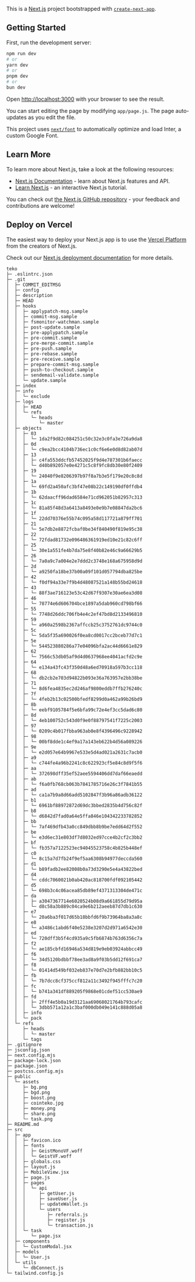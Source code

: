 This is a [Next.js](https://nextjs.org/) project bootstrapped with [`create-next-app`](https://github.com/vercel/next.js/tree/canary/packages/create-next-app).

## Getting Started

First, run the development server:

```bash
npm run dev
# or
yarn dev
# or
pnpm dev
# or
bun dev
```

Open [http://localhost:3000](http://localhost:3000) with your browser to see the result.

You can start editing the page by modifying `app/page.js`. The page auto-updates as you edit the file.

This project uses [`next/font`](https://nextjs.org/docs/basic-features/font-optimization) to automatically optimize and load Inter, a custom Google Font.

## Learn More

To learn more about Next.js, take a look at the following resources:

- [Next.js Documentation](https://nextjs.org/docs) - learn about Next.js features and API.
- [Learn Next.js](https://nextjs.org/learn) - an interactive Next.js tutorial.

You can check out [the Next.js GitHub repository](https://github.com/vercel/next.js/) - your feedback and contributions are welcome!

## Deploy on Vercel

The easiest way to deploy your Next.js app is to use the [Vercel Platform](https://vercel.com/new?utm_medium=default-template&filter=next.js&utm_source=create-next-app&utm_campaign=create-next-app-readme) from the creators of Next.js.

Check out our [Next.js deployment documentation](https://nextjs.org/docs/deployment) for more details.

```
teko
├─ .eslintrc.json
├─ .git
│  ├─ COMMIT_EDITMSG
│  ├─ config
│  ├─ description
│  ├─ HEAD
│  ├─ hooks
│  │  ├─ applypatch-msg.sample
│  │  ├─ commit-msg.sample
│  │  ├─ fsmonitor-watchman.sample
│  │  ├─ post-update.sample
│  │  ├─ pre-applypatch.sample
│  │  ├─ pre-commit.sample
│  │  ├─ pre-merge-commit.sample
│  │  ├─ pre-push.sample
│  │  ├─ pre-rebase.sample
│  │  ├─ pre-receive.sample
│  │  ├─ prepare-commit-msg.sample
│  │  ├─ push-to-checkout.sample
│  │  ├─ sendemail-validate.sample
│  │  └─ update.sample
│  ├─ index
│  ├─ info
│  │  └─ exclude
│  ├─ logs
│  │  ├─ HEAD
│  │  └─ refs
│  │     └─ heads
│  │        └─ master
│  ├─ objects
│  │  ├─ 03
│  │  │  └─ 1da2f9d82c084251c50c32e3c0fa3e726a9da8
│  │  ├─ 0d
│  │  │  └─ c9ea2bcc4104b736ec1c0cf6e6e0d8d82ab07d
│  │  ├─ 13
│  │  │  ├─ c4fa553ddcfb57452025f9d4e787301b6faecc
│  │  │  └─ d40b892057e0e4271c5c8f9fc8db30e80f2409
│  │  ├─ 19
│  │  │  └─ 24040f9e8206397b97f8a7b3e5f179e20c8c8d
│  │  ├─ 1a
│  │  │  └─ 69fd2a450afc3bf47e08b22c149190df0ffdb4
│  │  ├─ 1b
│  │  │  └─ 62daacff96dad6584e71cd962051b82957c313
│  │  ├─ 1c
│  │  │  └─ 81a85f48d3a6413a8493e0e9b7e08847da2bc6
│  │  ├─ 1f
│  │  │  └─ 22dd70376e55b74c095a58d117721a879ff701
│  │  ├─ 21
│  │  │  └─ 5e7db2e8872fcbaf0be34f840490f819e95c38
│  │  ├─ 22
│  │  │  └─ 72fdad81732e096486361919ed10e21c82c6ff
│  │  ├─ 25
│  │  │  └─ 30e1a551fe4b7da75e8f40b82e46c9a66629b5
│  │  ├─ 26
│  │  │  └─ 7a0a9c7a004e2e7ddd2c3748e168a675958d9d
│  │  ├─ 2d
│  │  │  └─ a9250fa18be37b00a09f101d057794dba825be
│  │  ├─ 42
│  │  │  └─ f0df94a33e7f9b4d48087521a148b55bd24618
│  │  ├─ 43
│  │  │  └─ 88f3ae716123e53c42d67f9307e30ae6ea3d08
│  │  ├─ 46
│  │  │  └─ 78774e6d606704bce1897a5dab960cd798bf66
│  │  ├─ 55
│  │  │  └─ 7748d26ddc706fb4e4c2ef47bd8d2133496810
│  │  ├─ 59
│  │  │  └─ a960a2598b2367affccb25c3752761dc9744c0
│  │  ├─ 5c
│  │  │  └─ 5da5f35a690026f0ea8cd0017cc2bceb77d7c1
│  │  ├─ 5e
│  │  │  └─ 544523880286a77e04096bfa2ac44d6661e829
│  │  ├─ 62
│  │  │  └─ 7566c53db05af9d4d0637968ee4041acfd2c9e
│  │  ├─ 64
│  │  │  └─ e134a43fc43f350d48a6ed70918a597b3cc118
│  │  ├─ 68
│  │  │  └─ db2cb2e703d94822b093e36a763957e2bb38be
│  │  ├─ 71
│  │  │  └─ 8d6fea4835ec2d246af9800eddb7ffb276240c
│  │  ├─ 7f
│  │  │  └─ 4feb2b13c02500bfedf8299d0a462a99b26bd9
│  │  ├─ 8b
│  │  │  └─ eebf9105784f5e6bfa99c72e4ef3cc5dad6c80
│  │  ├─ 8d
│  │  │  └─ 4eb100752c543d0f9e0f88797541f7225c2003
│  │  ├─ 97
│  │  │  └─ 0209c4b017fbba963ab0e8f4396496c9228942
│  │  ├─ 98
│  │  │  └─ 00bf8dde1c4ef9a17a143eb622b4d56a089226
│  │  ├─ 9e
│  │  │  └─ e2d057e64b9967e533e5d4ad021a2631c7acb0
│  │  ├─ a9
│  │  │  └─ c744fe4a96b2241c8c622923cf5e84c8d9f5f6
│  │  ├─ aa
│  │  │  └─ 372698dff35ef52aee5594406dd7daf66eaedd
│  │  ├─ ab
│  │  │  └─ f6a0fb768cb063b7841785716e26c3f7841b55
│  │  ├─ ad
│  │  │  └─ ca1a7b9a8d66add5102847f3b96a86adb36122
│  │  ├─ b1
│  │  │  └─ 6961bf88972872d69dc3bbed2835b4d756c82f
│  │  ├─ b8
│  │  │  └─ d6842d7fad0a64e5ffa846e104342233782852
│  │  ├─ bb
│  │  │  └─ 7af469dfb43a0cc849dbb8b9be7edd64d2f552
│  │  ├─ be
│  │  │  └─ e3d6ec31e803df7d8032ed97cce4b2cf2c3bb2
│  │  ├─ bf
│  │  │  └─ fb357a7122523ec94045523758c4b825b448ef
│  │  ├─ c0
│  │  │  └─ 8c15a7d7fb24f9ef5aa6308b94977deccda560
│  │  ├─ d1
│  │  │  └─ b89fadb2ee82008b0a73d3290e5e4a43822bed
│  │  ├─ d4
│  │  │  └─ cddc7060021b0ab420ac818700fdf092105442
│  │  ├─ d5
│  │  │  └─ 698b3c4c06acea85db89ef4371313304de471c
│  │  ├─ da
│  │  │  ├─ a3047367714e6020524b08d9a661855d79d95a
│  │  │  └─ d8c58a3b889c04ca9e6b212aeeb87d7db1c630
│  │  ├─ e7
│  │  │  └─ 20a6ba3f017d65b18bbfd6f9b73964ba8a3a8c
│  │  ├─ e8
│  │  │  └─ a3486c1abd6f40e5238e3207d2d971a6542e30
│  │  ├─ ed
│  │  │  └─ 720dff3b5f4cd935a9c5fb6874b763d6356c7a
│  │  ├─ f2
│  │  │  └─ ae185cbfd16946a534d819e9eb03924abbcc49
│  │  ├─ f6
│  │  │  └─ 34d5120bdbbf78ee3ad8a9f03b5dd12f691ca7
│  │  ├─ f8
│  │  │  └─ 01414d549bf032eb837e70d7e2bfb882bb10c5
│  │  ├─ fb
│  │  │  └─ 7b7dcc8cf375ccf812a11c3492f945fffc7c20
│  │  ├─ fc
│  │  │  └─ b741a341df889205f9868e01cdef51cc530ae9
│  │  ├─ fd
│  │  │  ├─ 2fff4e5b0a19d3121aa69068021764b793cafc
│  │  │  └─ 3dbb571a12a1c3baf000db049e141c888d05a8
│  │  ├─ info
│  │  └─ pack
│  └─ refs
│     ├─ heads
│     │  └─ master
│     └─ tags
├─ .gitignore
├─ jsconfig.json
├─ next.config.mjs
├─ package-lock.json
├─ package.json
├─ postcss.config.mjs
├─ public
│  └─ assets
│     ├─ bg.png
│     ├─ bgd.png
│     ├─ boost.png
│     ├─ cointeko.jpg
│     ├─ money.png
│     ├─ share.png
│     └─ task.png
├─ README.md
├─ src
│  ├─ app
│  │  ├─ favicon.ico
│  │  ├─ fonts
│  │  │  ├─ GeistMonoVF.woff
│  │  │  └─ GeistVF.woff
│  │  ├─ globals.css
│  │  ├─ layout.js
│  │  ├─ MobileView.jsx
│  │  ├─ page.js
│  │  ├─ pages
│  │  │  └─ api
│  │  │     ├─ getUser.js
│  │  │     ├─ saveUser.js
│  │  │     ├─ updateWallet.js
│  │  │     └─ users
│  │  │        ├─ referrals.js
│  │  │        ├─ register.js
│  │  │        └─ transaction.js
│  │  └─ task
│  │     └─ page.jsx
│  ├─ components
│  │  └─ CustomModal.jsx
│  ├─ models
│  │  └─ User.js
│  └─ utils
│     └─ dbConnect.js
└─ tailwind.config.js

```